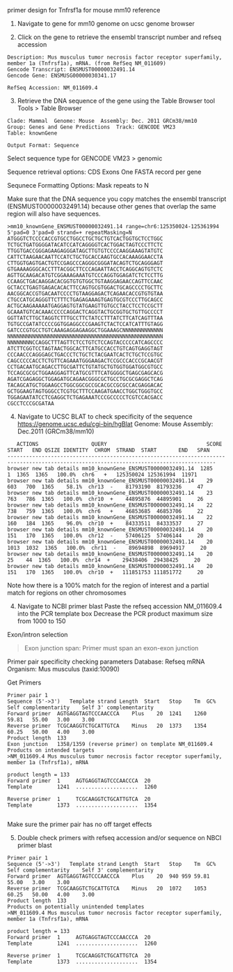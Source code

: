 primer design for Tnfrsf1a for mouse mm10 reference

1. Navigate to gene for mm10 genome on ucsc genome browser

2. Click on the gene to retrieve the ensembl transcript number and refseq accession
```
Description: Mus musculus tumor necrosis factor receptor superfamily, member 1a (Tnfrsf1a), mRNA. (from RefSeq NM_011609)
Gencode Transcript: ENSMUST00000032491.14
Gencode Gene: ENSMUSG00000030341.17

RefSeq Accession: NM_011609.4
```

3. Retrieve the DNA sequence of the gene using the Table Browser tool
Tools > Table Browser

```
Clade: Mammal  Genome: Mouse  Assembly: Dec. 2011 GRCm38/mm10
Group: Genes and Gene Predictions  Track: GENCODE VM23
Table: knownGene

Output Format: Sequence
```
Select sequence type for GENCODE VM23 > genomic

Sequence retrieval options: 
CDS Exons
One FASTA record per gene

Sequnece Formatting Options:
Mask repeats to N


Make sure that the DNA sequence you copy matches the ensembl transcript (ENSMUST00000032491.14) because other genes that overlap the same region will also have sequences. 
```
>mm10_knownGene_ENSMUST00000032491.14 range=chr6:125350024-125361994 5'pad=0 3'pad=0 strand=+ repeatMasking=N
ATGGGTCTCCCCACCGTGCCTGGCCTGCTGCTGTCACTGGTGCTCCTGGC
TCTGCTGATGGGGATACATCCATCAGGGGTCACTGGACTAGTCCCTTCTC
TTGGTGACCGGGAGAAGAGGGATAGCTTGTGTCCCCAAGGAAAGTATGTC
CATTCTAAGAACAATTCCATCTGCTGCACCAAGTGCCACAAAGGAACCTA
CTTGGTGAGTGACTGTCCGAGCCCAGGGCGGGATACAGTCTGCAGGGAGT
GTGAAAAGGGCACCTTTACGGCTTCCCAGAATTACCTCAGGCAGTGTCTC
AGTTGCAAGACATGTCGGAAAGAAATGTCCCAGGTGGAGATCTCTCCTTG
CCAAGCTGACAAGGACACGGTGTGTGGCTGTAAGGAGAACCAGTTCCAAC
GCTACCTGAGTGAGACACACTTCCAGTGCGTGGACTGCAGCCCCTGCTTC
AACGGCACCGTGACAATCCCCTGTAAGGAGACTCAGAACACCGTGTGTAA
CTGCCATGCAGGGTTCTTTCTGAGAGAAAGTGAGTGCGTCCCTTGCAGCC
ACTGCAAGAAAAATGAGGAGTGTATGAAGTTGTGCCTACCTCCTCCGCTT
GCAAATGTCACAAACCCCCAGGACTCAGGTACTGCGGTGCTGTTGCCCCT
GGTTATCTTGCTAGGTCTTTGCCTTCTATCCTTTATCTTCATCAGTTTAA
TGTGCCGATATCCCCGGTGGAGGCCCGAAGTCTACTCCATCATTTGTAGG
GATCCCGTGCCTGTCAAAGAGGAGAAGGCTGGAAAGCNNNNNNNNNNNNN
NNNNNNNNNNNNNNNNNNNNNNNNNNNNNNNNNNNNNNNNNNNNNNNNNN
NNNNNNNNCCAGGCTTTAGTTCTCCTGTCTCCAGTACCCCCATCAGCCCC
ATCTTCGGTCCTAGTAACTGGCACTTCATGCCACCTGTCAGTGAGGTAGT
CCCAACCCAGGGAGCTGACCCTCTGCTCTACGAATCACTCTGCTCCGTGC
CAGCCCCCACCTCTGTTCAGAAATGGGAAGACTCCGCCCACCCGCAACGT
CCTGACAATGCAGACCTTGCGATTCTGTATGCTGTGGTGGATGGCGTGCC
TCCAGCGCGCTGGAAGGAGTTCATGCGTTTCATGGGGCTGAGCGAGCACG
AGATCGAGAGGCTGGAGATGCAGAACGGGCGCTGCCTGCGCGAGGCTCAG
TACAGCATGCTGGAAGCCTGGCGGCGCCGCACGCCGCGCCACGAGGACAC
GCTGGAAGTAGTGGGCCTCGTGCTTTCCAAGATGAACCTGGCTGGGTGCC
TGGAGAATATCCTCGAGGCTCTGAGAAATCCCGCCCCCTCGTCCACGACC
CGCCTCCCGCGATAA

```

4. Navigate to UCSC BLAT to check specificity of the sequence https://genome.ucsc.edu/cgi-bin/hgBlat
Genome: Mouse
Assembly: Dec.2011 (GRCm38/mm10)

```
   ACTIONS                 QUERY                                SCORE START   END QSIZE IDENTITY  CHROM  STRAND  START       END   SPAN
-----------------------------------------------------------------------------------------------------------------------------------------
browser new tab details mm10_knownGene_ENSMUST00000032491.14  1285     1  1365  1365   100.0%  chr6   +   125350024 125361994  11971
browser new tab details mm10_knownGene_ENSMUST00000032491.14    29   603   700  1365    58.1%  chr13  -    81793190  81793236     47
browser new tab details mm10_knownGene_ENSMUST00000032491.14    23   763   786  1365   100.0%  chr10  +    44895876  44895901     26
browser new tab details mm10_knownGene_ENSMUST00000032491.14    22   738   759  1365   100.0%  chr6   +    46853685  46853706     22
browser new tab details mm10_knownGene_ENSMUST00000032491.14    22   160   184  1365    96.0%  chr10  +    84333511  84333537     27
browser new tab details mm10_knownGene_ENSMUST00000032491.14    20   151   170  1365   100.0%  chr12  -    57406125  57406144     20
browser new tab details mm10_knownGene_ENSMUST00000032491.14    20  1013  1032  1365   100.0%  chr11  -    89694898  89694917     20
browser new tab details mm10_knownGene_ENSMUST00000032491.14    20    25    44  1365   100.0%  chr14  +    29438406  29438425     20
browser new tab details mm10_knownGene_ENSMUST00000032491.14    20   151   170  1365   100.0%  chr10  +   111851753 111851772     20
```
Note how there is a 100% match for the region of interest and a partial match for regions on other chromosomes


4. Navigate to NCBI primer blast
Paste the refseq accession NM_011609.4 into the PCR template box
Decrease the PCR product maximum size from 1000 to 150

Exon/intron selection
> Exon junction span: Primer must span an exon-exon junction

Primer pair specificity checking parameters
Database: Refseq mRNA
Organism: Mus musculus (taxid:10090)

Get Primers

```
Primer pair 1
Sequence (5'->3')	Template strand	Length	Start	Stop	Tm	GC%	Self complementarity	Self 3' complementarity
Forward primer	AGTGAGGTAGTCCCAACCCA	Plus	20	1241	1260	59.81	55.00	3.00	3.00
Reverse primer	TCGCAAGGTCTGCATTGTCA	Minus	20	1373	1354	60.25	50.00	4.00	3.00
Product length	133
Exon junction	1358/1359 (reverse primer) on template NM_011609.4
Products on intended targets
>NM_011609.4 Mus musculus tumor necrosis factor receptor superfamily, member 1a (Tnfrsf1a), mRNA

product length = 133
Forward primer  1     AGTGAGGTAGTCCCAACCCA  20
Template        1241  ....................  1260

Reverse primer  1     TCGCAAGGTCTGCATTGTCA  20
Template        1373  ....................  1354


```

Make sure the primer pair has no off target effects

5. Double check primers with refseq accession and/or sequence on NBCI primer blast
```
Primer pair 1
Sequence (5'->3')	Template strand	Length	Start	Stop	Tm	GC%	Self complementarity	Self 3' complementarity
Forward primer	AGTGAGGTAGTCCCAACCCA	Plus	20	940	959	59.81	55.00	3.00	3.00
Reverse primer	TCGCAAGGTCTGCATTGTCA	Minus	20	1072	1053	60.25	50.00	4.00	3.00
Product length	133
Products on potentially unintended templates
>NM_011609.4 Mus musculus tumor necrosis factor receptor superfamily, member 1a (Tnfrsf1a), mRNA

product length = 133
Forward primer  1     AGTGAGGTAGTCCCAACCCA  20
Template        1241  ....................  1260

Reverse primer  1     TCGCAAGGTCTGCATTGTCA  20
Template        1373  ....................  1354
```


